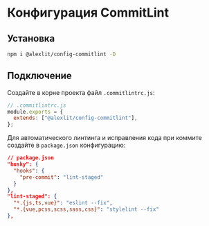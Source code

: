 # Конфигурация CommitLint

## Установка

```sh
npm i @alexlit/config-commitlint -D
```

## Подключение

Создайте в корне проекта файл `.commitlintrc.js`:

```js
// .commitlintrc.js
module.exports = {
  extends: ["@alexlit/config-commitlint"],
};
```

Для автоматического линтинга и исправления кода при коммите cоздайте в `package.json` конфигурацию:

```json
// package.json
"husky": {
  "hooks": {
    "pre-commit": "lint-staged"
  }
},
"lint-staged": {
  "*.{js,ts,vue}": "eslint --fix",
  "*.{vue,pcss,scss,sass,css}": "stylelint --fix"
},
```
